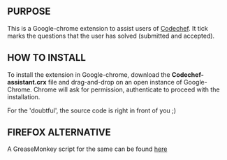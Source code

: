 PURPOSE
--------

This is a Google-chrome extension to assist users of [Codechef](http://www.codechef.com). 
It tick marks the questions that the user has solved (submitted and accepted).


HOW TO INSTALL
---------------------

To install the extension in Google-chrome, download the **Codechef-assistant.crx** file and drag-and-drop on an open instance of Google-Chrome. 
Chrome will ask for permission, authenticate to proceed with the installation.


For the 'doubtful', the source code is right in front of you ;)


FIREFOX ALTERNATIVE
----------------------

A GreaseMonkey script for the same can be found [here](http://userscripts.org/scripts/show/122939)

